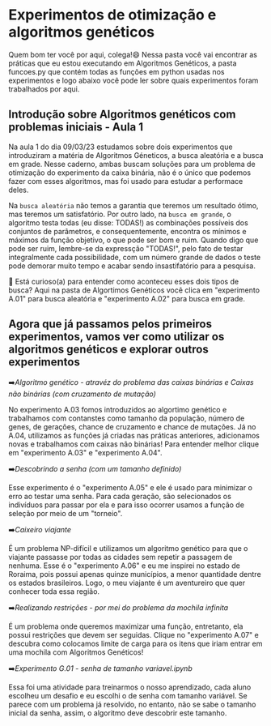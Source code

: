 # **Experimentos de otimização e algoritmos genéticos**

Quem bom ter você por aqui, colega!😄 Nessa pasta você vai encontrar as práticas que eu estou executando em Algoritmos Genéticos, a pasta funcoes.py que contém todas as funções em python usadas nos experimentos e logo abaixo você pode ler sobre quais experimentos foram trabalhados por aqui.

## Introdução sobre Algoritmos genéticos com problemas iniciais - Aula 1 

Na aula 1 do dia 09/03/23 estudamos sobre dois experimentos que introduziram a matéria de Algoritmos Géneticos, a busca aleatória e a busca em grade. Nesse caderno, ambas buscam soluções para um problema de otimização do experimento da caixa binária, não é o único que podemos fazer com esses algoritmos, mas foi usado para estudar a performace deles.

Na `busca aleatória` não temos a garantia que teremos um resultado ótimo, mas teremos um satisfatório.
Por outro lado, na `busca em grande`, o algoritmo testa todas (eu disse: TODAS!) as combinações possíveis dos conjuntos de parâmetros, e consequentemente, encontra os mínimos e máximos da função objetivo, o que pode ser bom e ruim. Quando digo que pode ser ruim, lembre-se da expressção "TODAS!", pelo fato de testar integralmente cada possibilidade, com um número grande de dados o teste pode demorar muito tempo e acabar sendo insastifatório para a pesquisa.

🧐 Está curioso(a) para entender como aconteceu esses dois tipos de busca? Aqui na pasta de Algortimos Genéticos você clica em "experimento A.01" para busca aleatória e "experimento A.02" para busca em grade.

## Agora que já passamos pelos primeiros experimentos, vamos ver como utilizar os algoritmos genéticos e explorar outros experimentos

➡️*Algoritmo genético - atravéz do problema das caixas binárias e Caixas não binárias (com cruzamento de mutação)*

No experimento A.03 fomos introduzidos ao algortimo genético e trabalhamos com contanstes como tamanho da população, número de genes, de gerações, chance de cruzamento e chance de mutações. Já no A.04, utilizamos as funções já criadas nas práticas anteriores, adicionamos novas e trabalhamos com caixas não binárias! Para entender melhor clique em "experimento A.03" e "experimento A.04".

➡️*Descobrindo a senha (com um tamanho definido)*

Esse experimento é o "experimento A.05" e ele é usado para minimizar o erro ao testar uma senha. Para cada geração, são selecionados os indivíduos para passar por ela e para isso ocorrer usamos a função de seleção por meio de um "torneio". 

➡️*Caixeiro viajante*

É um problema NP-difícil e utilizamos um algoritmo genético para que o viajante passasse por todas as cidades sem repetir a passagem de nenhuma. Esse é o "experimento A.06" e eu me inspirei no estado de Roraima, pois possui apenas quinze municípios, a menor quantidade dentre os estados brasileiros. Logo, o meu viajante é um aventureiro que quer conhecer toda essa região.

➡️*Realizando restrições - por mei do problema da mochila infinita*

É um problema onde queremos maximizar uma função, entretanto, ela possui restrições que devem ser seguidas. Clique no "experimento A.07" e descubra como colocamos limite de carga para os itens que iriam entrar em uma mochila com Algoritmos Genéticos!

➡️*Experimento G.01 - senha de tamanho variavel.ipynb*

Essa foi uma atividade para treinarmos o nosso aprendizado, cada aluno escolheu um desafio e eu escolhi o de senha com tamanho variável. Se parece com um problema já resolvido, no entanto, não se sabe o tamanho inicial da senha, assim, o algoritmo deve descobrir este tamanho.
